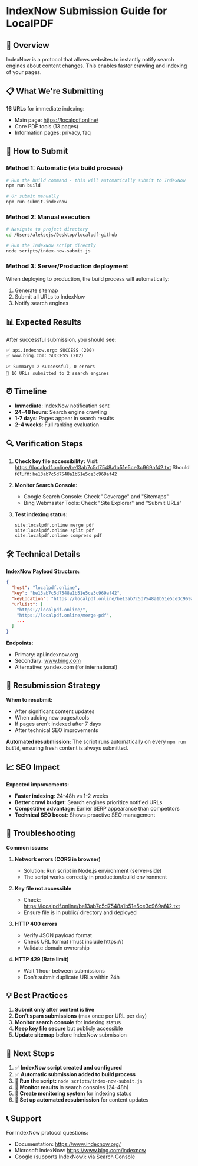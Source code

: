 # IndexNow Submission Guide for LocalPDF

## 🎯 Overview
IndexNow is a protocol that allows websites to instantly notify search engines about content changes. This enables faster crawling and indexing of your pages.

## 📋 What We're Submitting

**16 URLs** for immediate indexing:
- Main page: https://localpdf.online/
- Core PDF tools (13 pages)
- Information pages: privacy, faq

## 🚀 How to Submit

### Method 1: Automatic (via build process)
```bash
# Run the build command - this will automatically submit to IndexNow
npm run build

# Or submit manually
npm run submit-indexnow
```

### Method 2: Manual execution
```bash
# Navigate to project directory
cd /Users/aleksejs/Desktop/localpdf-github

# Run the IndexNow script directly
node scripts/index-now-submit.js
```

### Method 3: Server/Production deployment
When deploying to production, the build process will automatically:
1. Generate sitemap
2. Submit all URLs to IndexNow
3. Notify search engines

## 📊 Expected Results

After successful submission, you should see:
```
✅ api.indexnow.org: SUCCESS (200)
✅ www.bing.com: SUCCESS (202)

📈 Summary: 2 successful, 0 errors
🔄 16 URLs submitted to 2 search engines
```

## ⏰ Timeline

- **Immediate**: IndexNow notification sent
- **24-48 hours**: Search engine crawling
- **1-7 days**: Pages appear in search results
- **2-4 weeks**: Full ranking evaluation

## 🔍 Verification Steps

1. **Check key file accessibility:**
   Visit: https://localpdf.online/be13ab7c5d7548a1b51e5ce3c969af42.txt
   Should return: `be13ab7c5d7548a1b51e5ce3c969af42`

2. **Monitor Search Console:**
   - Google Search Console: Check "Coverage" and "Sitemaps"
   - Bing Webmaster Tools: Check "Site Explorer" and "Submit URLs"

3. **Test indexing status:**
   ```
   site:localpdf.online merge pdf
   site:localpdf.online split pdf
   site:localpdf.online compress pdf
   ```

## 🛠️ Technical Details

**IndexNow Payload Structure:**
```json
{
  "host": "localpdf.online",
  "key": "be13ab7c5d7548a1b51e5ce3c969af42",
  "keyLocation": "https://localpdf.online/be13ab7c5d7548a1b51e5ce3c969af42.txt",
  "urlList": [
    "https://localpdf.online/",
    "https://localpdf.online/merge-pdf",
    ...
  ]
}
```

**Endpoints:**
- Primary: api.indexnow.org
- Secondary: www.bing.com
- Alternative: yandex.com (for international)

## 🔄 Resubmission Strategy

**When to resubmit:**
- After significant content updates
- When adding new pages/tools
- If pages aren't indexed after 7 days
- After technical SEO improvements

**Automated resubmission:**
The script runs automatically on every `npm run build`, ensuring fresh content is always submitted.

## 📈 SEO Impact

**Expected improvements:**
- **Faster indexing**: 24-48h vs 1-2 weeks
- **Better crawl budget**: Search engines prioritize notified URLs
- **Competitive advantage**: Earlier SERP appearance than competitors
- **Technical SEO boost**: Shows proactive SEO management

## 🚨 Troubleshooting

**Common issues:**

1. **Network errors (CORS in browser)**
   - Solution: Run script in Node.js environment (server-side)
   - The script works correctly in production/build environment

2. **Key file not accessible**
   - Check: https://localpdf.online/be13ab7c5d7548a1b51e5ce3c969af42.txt
   - Ensure file is in public/ directory and deployed

3. **HTTP 400 errors**
   - Verify JSON payload format
   - Check URL format (must include https://)
   - Validate domain ownership

4. **HTTP 429 (Rate limit)**
   - Wait 1 hour between submissions
   - Don't submit duplicate URLs within 24h

## 💡 Best Practices

1. **Submit only after content is live**
2. **Don't spam submissions** (max once per URL per day)
3. **Monitor search console** for indexing status
4. **Keep key file secure** but publicly accessible
5. **Update sitemap** before IndexNow submission

## 🎯 Next Steps

1. ✅ **IndexNow script created and configured**
2. ✅ **Automatic submission added to build process**
3. 📅 **Run the script:** `node scripts/index-now-submit.js`
4. 📅 **Monitor results** in search consoles (24-48h)
5. 📅 **Create monitoring system** for indexing status
6. 📅 **Set up automated resubmission** for content updates

## 📞 Support

For IndexNow protocol questions:
- Documentation: https://www.indexnow.org/
- Microsoft IndexNow: https://www.bing.com/indexnow
- Google (supports IndexNow): via Search Console
